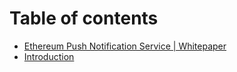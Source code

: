 # Table of contents

* [Ethereum Push Notification Service \| Whitepaper](README.md)
* [Introduction](introduction.md)

